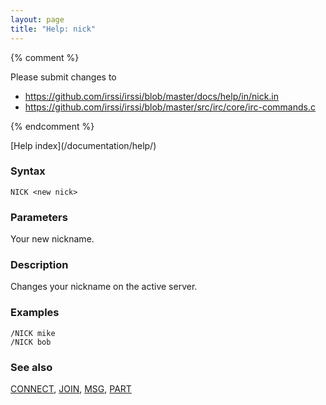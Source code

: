 ```yaml
---
layout: page
title: "Help: nick"
---
```


{% comment %}

Please submit changes to
- https://github.com/irssi/irssi/blob/master/docs/help/in/nick.in
- https://github.com/irssi/irssi/blob/master/src/irc/core/irc-commands.c


{% endcomment %}
<nav markdown="1">
[Help index](/documentation/help/)
</nav>

### Syntax ###

<div class="highlight irssisyntax"><pre style="\-\-cmdlen:4ch"><code><span class="synB">NICK</span> <span class="synB05">&lt;new nick></span></code></pre></div>



### Parameters ###

Your new nickname.

### Description ###

Changes your nickname on the active server.

### Examples ###

    /NICK mike
    /NICK bob

### See also ###
[CONNECT](/documentation/help/connect/), [JOIN](/documentation/help/join/), [MSG](/documentation/help/msg/), [PART](/documentation/help/part/)

